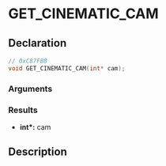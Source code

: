 # GET_CINEMATIC_CAM

## Declaration
```cpp
// 0xC87FB8
void GET_CINEMATIC_CAM(int* cam);
```

### Arguments

### Results
- **int\*:** cam

## Description
